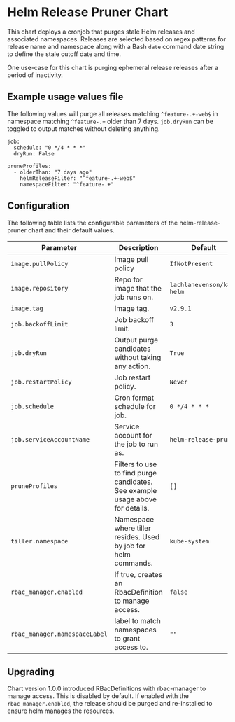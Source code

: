 # Helm Release Pruner Chart

This chart deploys a cronjob that purges stale Helm releases and associated namespaces. Releases are selected based on regex patterns for release name and namespace along with a Bash `date` command date string to define the stale cutoff date and time.

One use-case for this chart is purging ephemeral release releases after a period of inactivity.

## Example usage values file

The following values will purge all releases matching `^feature-.+-web$` in namespace matching `^feature-.+` older than 7 days. `job.dryRun` can be toggled to output matches without deleting anything.

```
job:
  schedule: "0 */4 * * *"
  dryRun: False

pruneProfiles:
  - olderThan: "7 days ago"
    helmReleaseFilter: "^feature-.+-web$"
    namespaceFilter: "^feature-.+"
```

## Configuration

The following table lists the configurable parameters of the helm-release-pruner chart and their default values.

| Parameter | Description | Default | Required |
| --------- | ----------- | ------- | -------- |
| `image.pullPolicy` | Image pull policy | `IfNotPresent` | no |
| `image.repository` | Repo for image that the job runs on. | `lachlanevenson/k8s-helm` | no |
| `image.tag` | Image tag. | `v2.9.1` | no |
| `job.backoffLimit` | Job backoff limit. | `3` | no |
| `job.dryRun` | Output purge candidates without taking any action. | `True` | no |
| `job.restartPolicy` | Job restart policy. | `Never` | no |
| `job.schedule` | Cron format schedule for job. | `0 */4 * * *` | no |
| `job.serviceAccountName` | Service account for the job to run as. | `helm-release-pruner` | no |
| `pruneProfiles` | Filters to use to find purge candidates. See example usage above for details. | `[]` | yes |
| `tiller.namespace` | Namespace where tiller resides. Used by job for helm commands. | `kube-system` | no |
| `rbac_manager.enabled` | If true, creates an RbacDefinition to manage access. | `false` | no |
| `rbac_manager.namespaceLabel` | label to match namespaces to grant access to. | `""` | no |



## Upgrading
Chart version 1.0.0 introduced RBacDefinitions with rbac-manager to manage access.  This is disabled by default.  If enabled with the `rbac_manager.enabled`, the release should be purged and re-installed to ensure helm manages the resources.
